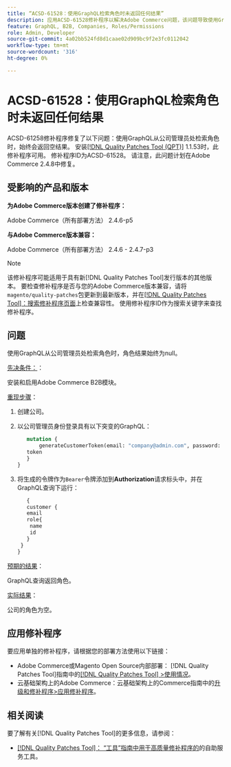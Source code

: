 ```yaml
---
title: “ACSD-61528：使用GraphQL检索角色时未返回任何结果”
description: 应用ACSD-61528修补程序以解决Adobe Commerce问题，该问题导致使用GraphQL从公司管理员处检索角色时始终返回空结果。
feature: GraphQL, B2B, Companies, Roles/Permissions
role: Admin, Developer
source-git-commit: 4a02bb524fd8d1caae02d909bc9f2e3fc0112042
workflow-type: tm+mt
source-wordcount: '316'
ht-degree: 0%

---
```


# ACSD-61528：使用GraphQL检索角色时未返回任何结果

ACSD-61258修补程序修复了以下问题：使用GraphQL从公司管理员处检索角色时，始终会返回空结果。 安装[[!DNL Quality Patches Tool (QPT)]](/help/tools/quality-patches-tool/quality-patches-tool-to-self-serve-quality-patches.md) 1.1.53时，此修补程序可用。 修补程序ID为ACSD-61528。 请注意，此问题计划在Adobe Commerce 2.4.8中修复。

## 受影响的产品和版本

**为Adobe Commerce版本创建了修补程序：**

Adobe Commerce（所有部署方法） 2.4.6-p5

**与Adobe Commerce版本兼容：**

Adobe Commerce（所有部署方法） 2.4.6 - 2.4.7-p3

>[!NOTE]
>
>该修补程序可能适用于具有新[!DNL Quality Patches Tool]发行版本的其他版本。 要检查修补程序是否与您的Adobe Commerce版本兼容，请将`magento/quality-patches`包更新到最新版本，并在[[!DNL Quality Patches Tool]：搜索修补程序页面](https://experienceleague.adobe.com/tools/commerce-quality-patches/index.html)上检查兼容性。 使用修补程序ID作为搜索关键字来查找修补程序。

## 问题

使用GraphQL从公司管理员处检索角色时，角色结果始终为null。

<u>先决条件：</u>：

安装和启用Adobe Commerce B2B模块。

<u>重现步骤</u>：

1. 创建公司。
1. 以公司管理员身份登录具有以下突变的GraphQL：

   ```GraphQL
      mutation {
          generateCustomerToken(email: "company@admin.com", password: "PASSWORD") {
      token
      }
   }
   ```

1. 将生成的令牌作为`Bearer`令牌添加到&#x200B;**Authorization**&#x200B;请求标头中，并在GraphQL查询下运行：

   ```GraphQL
      {
      customer {
      email
      role{
       name
       id
      }
    }
   }
   ```

<u>预期的结果</u>：

GraphQL查询返回角色。

<u>实际结果</u>：

公司的角色为空。

## 应用修补程序

要应用单独的修补程序，请根据您的部署方法使用以下链接：

* Adobe Commerce或Magento Open Source内部部署： [!DNL Quality Patches Tool]指南中的[[!DNL Quality Patches Tool] >使用情况](/help/tools/quality-patches-tool/usage.md)。
* 云基础架构上的Adobe Commerce：云基础架构上的Commerce指南中的[升级和修补程序>应用修补程序](https://experienceleague.adobe.com/docs/commerce-cloud-service/user-guide/develop/upgrade/apply-patches.html)。

## 相关阅读

要了解有关[!DNL Quality Patches Tool]的更多信息，请参阅：

* [[!DNL Quality Patches Tool]： “工具”指南中用于高质量修补程序的](/help/tools/quality-patches-tool/quality-patches-tool-to-self-serve-quality-patches.md)的自助服务工具。